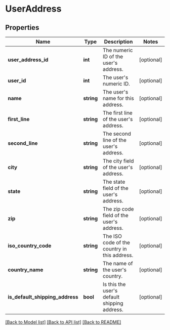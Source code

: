 # UserAddress

## Properties
Name | Type | Description | Notes
------------ | ------------- | ------------- | -------------
**user_address_id** | **int** | The numeric ID of the user&#x27;s address. | [optional] 
**user_id** | **int** | The user&#x27;s numeric ID. | [optional] 
**name** | **string** | The user&#x27;s name for this address. | [optional] 
**first_line** | **string** | The first line of the user&#x27;s address. | [optional] 
**second_line** | **string** | The second line of the user&#x27;s address. | [optional] 
**city** | **string** | The city field of the user&#x27;s address. | [optional] 
**state** | **string** | The state field of the user&#x27;s address. | [optional] 
**zip** | **string** | The zip code field of the user&#x27;s address. | [optional] 
**iso_country_code** | **string** | The ISO code of the country in this address. | [optional] 
**country_name** | **string** | The name of the user&#x27;s country. | [optional] 
**is_default_shipping_address** | **bool** | Is this the user&#x27;s default shipping address. | [optional] 

[[Back to Model list]](../../README.md#documentation-for-models) [[Back to API list]](../../README.md#documentation-for-api-endpoints) [[Back to README]](../../README.md)

